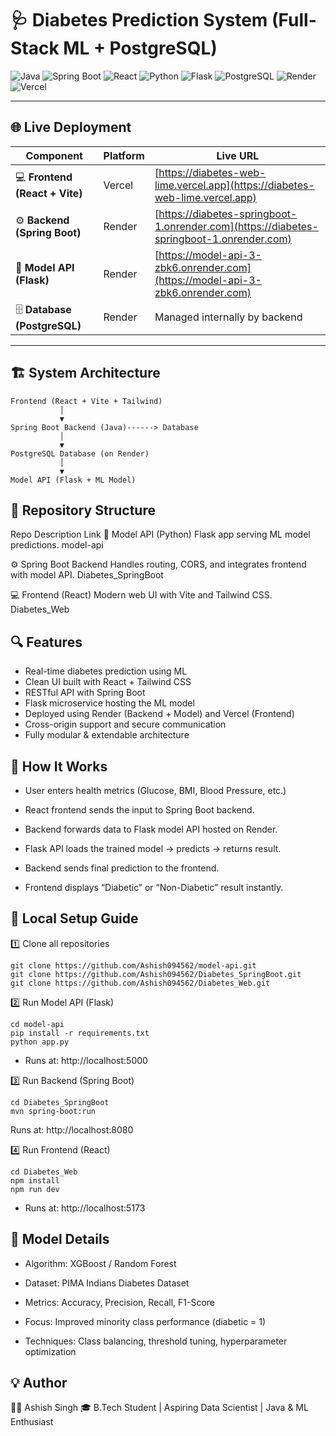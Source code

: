 # 🩺 Diabetes Prediction System (Full-Stack ML + PostgreSQL)

![Java](https://img.shields.io/badge/Java-17-blue?logo=openjdk)
![Spring Boot](https://img.shields.io/badge/SpringBoot-3.3-brightgreen?logo=springboot)
![React](https://img.shields.io/badge/React-18-61dafb?logo=react)
![Python](https://img.shields.io/badge/Python-3.10-yellow?logo=python)
![Flask](https://img.shields.io/badge/Flask-2.2-black?logo=flask)
![PostgreSQL](https://img.shields.io/badge/PostgreSQL-Database-blue?logo=postgresql)
![Render](https://img.shields.io/badge/Deployed%20on-Render-purple?logo=render)
![Vercel](https://img.shields.io/badge/Frontend-Vercel-black?logo=vercel)

---

## 🌐 Live Deployment

| Component | Platform | Live URL |
|------------|-----------|-----------|
| 💻 **Frontend (React + Vite)** | Vercel | [https://diabetes-web-lime.vercel.app](https://diabetes-web-lime.vercel.app) |
| ⚙️ **Backend (Spring Boot)** | Render | [https://diabetes-springboot-1.onrender.com](https://diabetes-springboot-1.onrender.com) |
| 🧠 **Model API (Flask)** | Render | [https://model-api-3-zbk6.onrender.com](https://model-api-3-zbk6.onrender.com) |
| 🗄️ **Database (PostgreSQL)** | Render | Managed internally by backend |

---

## 🏗️ System Architecture

```text
Frontend (React + Vite + Tailwind)
           │
           ▼
Spring Boot Backend (Java)------> Database
           │
           ▼
PostgreSQL Database (on Render)
           │
           ▼
Model API (Flask + ML Model)

```
## 📁 Repository Structure
Repo	Description	Link
🧠 Model API (Python)	Flask app serving ML model predictions.	model-api

⚙️ Spring Boot Backend	Handles routing, CORS, and integrates frontend with model API.	Diabetes_SpringBoot

💻 Frontend (React)	Modern web UI with Vite and Tailwind CSS.	Diabetes_Web

## 🔍 Features

- Real-time diabetes prediction using ML
- Clean UI built with React + Tailwind CSS
- RESTful API with Spring Boot
- Flask microservice hosting the ML model
- Deployed using Render (Backend + Model) and Vercel (Frontend)
- Cross-origin support and secure communication
- Fully modular & extendable architecture

## 🚀 How It Works

- User enters health metrics (Glucose, BMI, Blood Pressure, etc.)

- React frontend sends the input to Spring Boot backend.

- Backend forwards data to Flask model API hosted on Render.

- Flask API loads the trained model → predicts → returns result.

- Backend sends final prediction to the frontend.

- Frontend displays “Diabetic” or “Non-Diabetic” result instantly.

## 🧰 Local Setup Guide
1️⃣ Clone all repositories
```text
git clone https://github.com/Ashish094562/model-api.git
git clone https://github.com/Ashish094562/Diabetes_SpringBoot.git
git clone https://github.com/Ashish094562/Diabetes_Web.git
```
2️⃣ Run Model API (Flask)
```text
cd model-api
pip install -r requirements.txt
python app.py
```
- Runs at: http://localhost:5000

3️⃣ Run Backend (Spring Boot)
```text
cd Diabetes_SpringBoot
mvn spring-boot:run
```

Runs at: http://localhost:8080

4️⃣ Run Frontend (React)
```text
cd Diabetes_Web
npm install
npm run dev
```

- Runs at: http://localhost:5173



## 🧮 Model Details

- Algorithm: XGBoost / Random Forest

- Dataset: PIMA Indians Diabetes Dataset

- Metrics: Accuracy, Precision, Recall, F1-Score

- Focus: Improved minority class performance (diabetic = 1)

- Techniques: Class balancing, threshold tuning, hyperparameter optimization

## 💡 Author

👨‍💻 Ashish Singh
🎓 B.Tech Student | Aspiring Data Scientist | Java & ML Enthusiast
